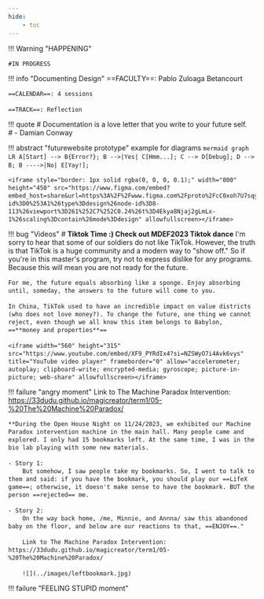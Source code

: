 ```yaml
---
hide:
    - toc
---
```


!!! Warning "HAPPENING"  
    
    #IN PROGRESS
    
!!! info "Documenting Design"
    ==FACULTY==: Pablo Zuloaga Betancourt
    
    ==CALENDAR==: 4 sessions

    ==TRACK==: Reflection

!!! quote
    # Documentation is a love letter that you write to your future self.  
    # - Damian Conway

!!! abstract "futurewebsite prototype"
    example for diagrams
    ``` mermaid
    graph LR
    A[Start] --> B{Error?};
    B -->|Yes| C[Hmm...];
    C --> D[Debug];
    D --> B;
    B ---->|No| E[Yay!];
    ```

    <iframe style="border: 1px solid rgba(0, 0, 0, 0.1);" width="800" height="450" src="https://www.figma.com/embed?embed_host=share&url=https%3A%2F%2Fwww.figma.com%2Fproto%2FcC0xoh7U7sqyXNxWp6oX6E%2FMAGICREATOR%3Fpage-id%3D0%253A1%26type%3Ddesign%26node-id%3D8-113%26viewport%3D261%252C7%252C0.24%26t%3D4Ekya8Njaj2gLmLx-1%26scaling%3Dcontain%26mode%3Ddesign" allowfullscreen></iframe>


!!! bug "Videos"
    # **Tiktok Time :) Check out MDEF2023 Tiktok dance**
    I'm sorry to hear that some of our soldiers do not like TikTok. However, the truth is that TikTok is a huge community and a modern way to "show off." So if you're in this master's program, try not to express dislike for any programs. Because this will mean you are not ready for the future.

    For me, the future equals absorbing like a sponge. Enjoy absorbing until, someday, the answers to the future will come to you.

    In China, TikTok used to have an incredible impact on value districts (who does not love money?). To change the future, one thing we cannot reject, even though we all know this item belongs to Babylon, ==**money and properties**==
    
    <iframe width="560" height="315" src="https://www.youtube.com/embed/XF9_PYRdIx4?si=NZSWyO7i4Avk6vys" title="YouTube video player" frameborder="0" allow="accelerometer; autoplay; clipboard-write; encrypted-media; gyroscope; picture-in-picture; web-share" allowfullscreen></iframe>


!!! failure "angry moment"
    Link to The Machine Paradox Intervention: https://33dudu.github.io/magicreator/term1/05-%20The%20Machine%20Paradox/
    
    **During the Open House Night on 11/24/2023, we exhibited our Machine Paradox intervention machine in the main hall. Many people came and explored. I only had 15 bookmarks left. At the same time, I was in the bio lab playing with some new materials.

    - Story 1:
        But somehow, I saw people take my bookmarks. So, I went to talk to them and said: if you have the bookmark, you should play our ==LifeX game==; otherwise, it doesn't make sense to have the bookmark. BUT the person ==rejected== me.

    - Story 2:
        On the way back home, /me, Minnie, and Annna/ saw this abandoned baby on the floor, and below are our reactions to that, ==ENJOY==."

        Link to The Machine Paradox Intervention: https://33dudu.github.io/magicreator/term1/05-%20The%20Machine%20Paradox/
        
        ![](../images/leftbookmark.jpg)

!!! failure "FEELING STUPID moment"